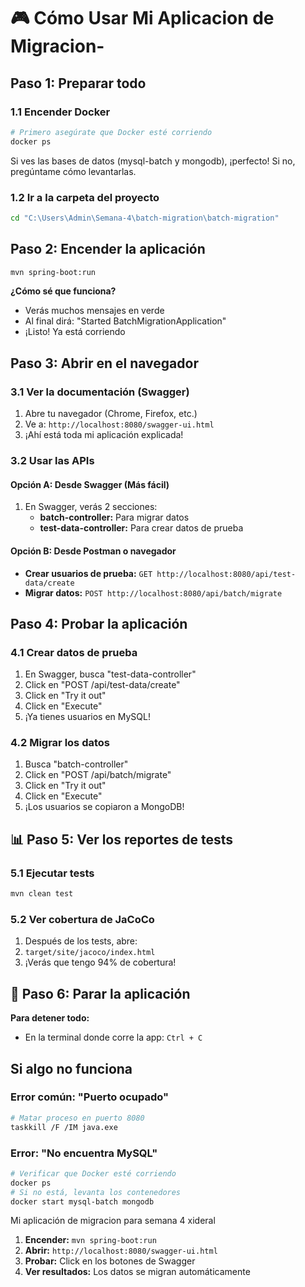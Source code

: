 # 🎮 Cómo Usar Mi Aplicacion de Migracion-

##  Paso 1: Preparar todo

### 1.1 Encender Docker
```bash
# Primero asegúrate que Docker esté corriendo
docker ps
```
Si ves las bases de datos (mysql-batch y mongodb), ¡perfecto! Si no, pregúntame cómo levantarlas.

### 1.2 Ir a la carpeta del proyecto
```bash
cd "C:\Users\Admin\Semana-4\batch-migration\batch-migration"
```

##  Paso 2: Encender la aplicación

```bash
mvn spring-boot:run
```

**¿Cómo sé que funciona?**
- Verás muchos mensajes en verde
- Al final dirá: "Started BatchMigrationApplication"
- ¡Listo! Ya está corriendo

##  Paso 3: Abrir en el navegador

### 3.1 Ver la documentación (Swagger)
1. Abre tu navegador (Chrome, Firefox, etc.)
2. Ve a: `http://localhost:8080/swagger-ui.html`
3. ¡Ahí está toda mi aplicación explicada!

### 3.2 Usar las APIs

#### **Opción A: Desde Swagger (Más fácil)**
1. En Swagger, verás 2 secciones:
   - **batch-controller:** Para migrar datos
   - **test-data-controller:** Para crear datos de prueba

#### **Opción B: Desde Postman o navegador**
- **Crear usuarios de prueba:** `GET http://localhost:8080/api/test-data/create`
- **Migrar datos:** `POST http://localhost:8080/api/batch/migrate`

##  Paso 4: Probar la aplicación

### 4.1 Crear datos de prueba
1. En Swagger, busca "test-data-controller"
2. Click en "POST /api/test-data/create"
3. Click en "Try it out"
4. Click en "Execute"
5. ¡Ya tienes usuarios en MySQL!

### 4.2 Migrar los datos
1. Busca "batch-controller"
2. Click en "POST /api/batch/migrate"
3. Click en "Try it out"
4. Click en "Execute"
5. ¡Los usuarios se copiaron a MongoDB!

## 📊 Paso 5: Ver los reportes de tests

### 5.1 Ejecutar tests
```bash
mvn clean test
```

### 5.2 Ver cobertura de JaCoCo
1. Después de los tests, abre:
2. `target/site/jacoco/index.html`
3. ¡Verás que tengo 94% de cobertura!

## 🔧 Paso 6: Parar la aplicación

**Para detener todo:**
- En la terminal donde corre la app: `Ctrl + C`

##  Si algo no funciona

### Error común: "Puerto ocupado"
```bash
# Matar proceso en puerto 8080
taskkill /F /IM java.exe
```

### Error: "No encuentra MySQL"
```bash
# Verificar que Docker esté corriendo
docker ps
# Si no está, levanta los contenedores
docker start mysql-batch mongodb
```


Mi aplicación de migracion para semana 4 xideral
1. **Encender:** `mvn spring-boot:run`
2. **Abrir:** `http://localhost:8080/swagger-ui.html`
3. **Probar:** Click en los botones de Swagger
4. **Ver resultados:** Los datos se migran automáticamente

